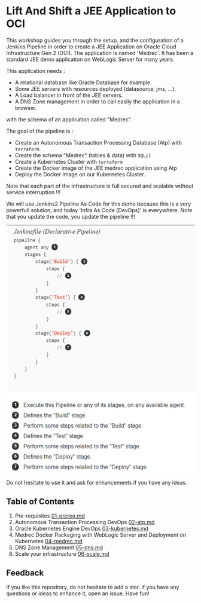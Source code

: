 # Lift And Shift a JEE Application to OCI

This workshop guides you through the setup, and the configuration of a Jenkins Pipeline in order to create a JEE Application on Oracle Cloud Infrastructure Gen 2 (OCI). The application is named 'Medrec'. It has been a standard JEE demo application on WebLogic Server for many years.

This application needs :

- A relational database like Oracle Database for example. 
- Some JEE servers with resources deployed (datasource, jms, ...).
- A Load balancer in front of the JEE servers.
- A DNS Zone management in order to call easily the application in a browser.

 with the schema of an application called "Medrec". 

The goal of the pipeline is :

- Create an Autonomous Transaction Processing Database (Atp) with `terraform`
- Create the schema "Medrec" (tables & data) with `SQLcl`
- Create a Kubernetes Cluster with `terraform`
- Create the Docker image of the JEE medrec application using Atp
- Deploy the Docker Image on our Kubernetes Cluster.

Note that each part of the infrastructure is full secured and scalable without service interruption !!!

We will use Jenkins2 Pipeline As Code for this demo because this is a very powerfull solution, and today 'Infra As Code [DevOps]' is everywhere. Note that you update the code, you update the pipeline !!!

![Jenkins Pipeline](docs/images/pipeline.png)

Do not hesitate to use it and ask for enhancements if you have any ideas. 

## Table of Contents

1. Pre-requisites [01-prereq.md](docs/01-prereq.md)
2. Autonomous Transaction Processing DevOps [02-atp.md](docs/02-atp.md)
3. Oracle Kubernetes Engine DevOps [03-kubernetes.md](docs/03-kubernetes.md)
4. Medrec Docker Packaging with WebLogic Server and Deployment on Kubernetes [04-medrec.md](docs/04-medrec.md)
5. DNS Zone Management [05-dns.md](docs/05-dns.md)
6. Scale your infrastructure [06-scale.md](docs/06-scale.md)

## Feedback

If you like this repository, do not hesitate to add a star. If you have any
questions or ideas to enhance it, open an issue. Have fun!
